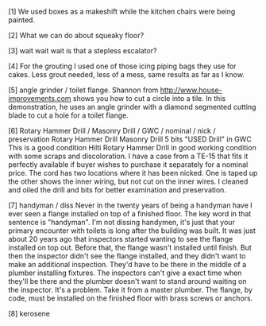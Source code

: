 [1] We used boxes as a makeshift while the kitchen chairs were being painted.

[2] What we can do about squeaky floor?﻿

[3] wait wait wait is that a stepless escalator?﻿

[4] For the grouting I used one of those icing piping bags they use for cakes. 
    Less grout needed, less of a mess, same results as far as I know.

[5] angle grinder / toilet flange.
    Shannon from http://www.house-improvements.com shows you how to cut a circle into a tile. 
    In this demonstration, he uses an angle grinder with a diamond segmented cutting blade to cut a hole for a toilet flange.

[6] Rotary Hammer Drill / Masonry Drill / GWC / nominal / nick / preservation
    Rotary Hammer Drill Masonry Drill 5 bits "USED Drill" in GWC
    This is a good condition Hilti Rotary Hammer Drill in good working condition with some scraps and discoloration.
    I have a case from a TE-15 that fits it perfectly available if buyer wishes to purchase it separately for a nominal price.
    The cord has two locations where it has been nicked. One is taped up the other shows the inner wiring, but not cut on the inner wires.
    I cleaned and oiled the drill and bits for better examination and preservation.

[7] handyman / diss
    Never in the twenty years of being a handyman have I ever seen a flange installed on top of a finished floor.
    The key word in that sentence is "handyman". 
    I'm not dissing handymen, it's just that your primary encounter with toilets is long after the building was built. 
    It was just about 20 years ago that inspectors started wanting to see the flange installed on top out. 
    Before that, the flange wasn't installed until finish. 
    But then the inspector didn't see the flange installed, and they didn't want to make an additional inspection. 
    They'd have to be there in the middle of a plumber installing fixtures. 
    The inspectors can't give a exact time when they'll be there and the plumber doesn't want to stand around waiting on the inspector. 
    It's a problem. Take it from a master plumber. 
    The flange, by code, must be installed on the finished floor with brass screws or anchors.

[8] kerosene
